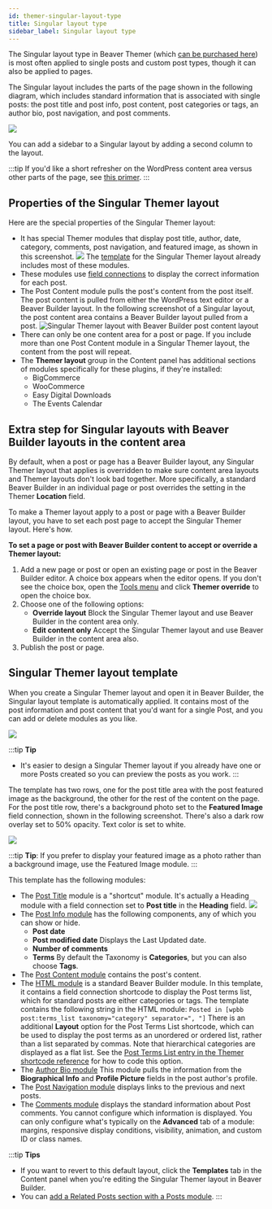```yaml
---
id: themer-singular-layout-type
title: Singular layout type
sidebar_label: Singular layout type
---
```


The Singular layout type in Beaver Themer (which [can be purchased here](https://www.wpbeaverbuilder.com/beaver-themer/)) is most often applied to single posts and custom post types, though it can also be applied to pages.

The Singular layout includes the parts of the page shown in the following diagram, which includes standard information that is associated with single posts: the post title and post info, post content, post categories or tags, an author bio, post navigation, and post comments.

![](/img/themer-singular-layout-type-8934fe9e.png)

You can add a sidebar to a Singular layout by adding a second column to the layout.

:::tip
If you'd like a short refresher on the WordPress content area versus other parts of the page, see [this primer](/beaver-themer/getting-started/primer-on-wordpress-content-and-theme-areas-themer.md).
:::

## Properties of the Singular Themer layout

Here are the special properties of the Singular Themer layout:

- It has special Themer modules that display post title, author, date, category, comments, post navigation, and featured image, as shown in this screenshot.
  ![](/img/themer-singular-layout-type-97aeeacd.png)
  The [template](#singular-themer-layout-template) for the Singular Themer layout already includes most of these modules.
- These modules use [field connections](field-connections/index.md) to display the correct information for each post.
- The Post Content module pulls the post's content from the post itself.
  The post content is pulled from either the WordPress text editor or a Beaver Builder layout. In the following screenshot of a Singular layout, the post content area contains a Beaver Builder layout pulled from a post.
  ![Singular Themer layout with Beaver Builder post content layout](/img/singular-layout-3.jpg)
- There can only be one content area for a post or page. If you include more than one Post Content module in a Singular Themer layout, the content from the post will repeat.
- The **Themer layout** group in the Content panel has additional sections of modules specifically for these plugins, if they're installed:
  - BigCommerce
  - WooCommerce
  - Easy Digital Downloads
  - The Events Calendar

## Extra step for Singular layouts with Beaver Builder layouts in the content area

By default, when a post or page has a Beaver Builder layout, any Singular Themer layout that applies is overridden to make sure content area layouts and Themer layouts don't look bad together. More specifically, a standard Beaver Builder in an individual page or post overrides the setting in the Themer **Location** field.

To make a Themer layout apply to a post or page with a Beaver Builder layout, you have to set each post page to accept the Singular Themer layout. Here's how.

**To set a page or post with Beaver Builder content to accept or override a Themer layout:**

1. Add a new page or post or open an existing page or post in the Beaver Builder editor.
   A choice box appears when the editor opens. If you don't see the choice box, open the [Tools menu](/beaver-builder/user-interface/tools-menu) and click **Themer override** to open the choice box.
2. Choose one of the following options:
   - **Override layout**
     Block the Singular Themer layout and use Beaver Builder in the content area only.
   - **Edit content only**
     Accept the Singular Themer layout and use Beaver Builder in the content area also.
3. Publish the post or page.

## Singular Themer layout template

When you create a Singular Themer layout and open it in Beaver Builder, the Singular layout template is automatically applied. It contains most of the post information and post content that you'd want for a single Post, and you can add or delete modules as you like.

![](/img/themer-singular-layout-type-6db209d1.jpg)

:::tip **Tip**

- It's easier to design a Singular Themer layout if you already have one or more Posts created so you can preview the posts as you work.
  :::

The template has two rows, one for the post title area with the post featured image as the background, the other for the rest of the content on the page. For the post title row, there's a background photo set to the **Featured Image** field connection, shown in the following screenshot. There's also a dark row overlay set to 50% opacity. Text color is set to white.

![](/img/themer-singular-layout-type-9df72af1.png)

:::tip **Tip**:
If you prefer to display your featured image as a photo rather than a background image, use the Featured Image module.
:::

This template has the following modules:

- The [Post Title](/beaver-themer/layout-types-modules/singular-layout-type/themer-singular-layout-post-title-module.md) module is a "shortcut" module.
  It's actually a Heading module with a field connection set to **Post title** in the **Heading** field.
  ![](/img/themer-singular-layout-type-7b3fd62f.png)
- The [Post Info module](/beaver-themer/layout-types-modules/singular-layout-type/themer-singular-layout-post-info-module.md) has the following components, any of which you can show or hide.
  - **Post date**
  - **Post modified date**
    Displays the Last Updated date.
  - **Number of comments**
  - **Terms**
    By default the Taxonomy is **Categories**, but you can also choose **Tags**.
- The [Post Content module](/beaver-themer/layout-types-modules/singular-layout-type/themer-singular-layout-post-content-module.md) contains the post's content.
- The [HTML module](/beaver-builder/layouts/modules/html) is a standard Beaver Builder module. In this template, it contains a field connection shortcode to display the Post terms list, which for standard posts are either categories or tags. The template contains the following string in the HTML module:
  `Posted in [wpbb post:terms_list taxonomy="category" separator=", "]`
  There is an additional **Layout** option for the Post Terms List shortcode, which can be used to display the post terms as an unordered or ordered list, rather than a list separated by commas. Note that hierarchical categories are displayed as a flat list. See the [Post Terms List entry in the Themer shortcode reference](../../field-connections/index.md) for how to code this option.
- The [Author Bio module](/beaver-themer/layout-types-modules/singular-layout-type/themer-singular-layout-author-bio-module.md)
  This module pulls the information from the **Biographical Info** and **Profile Picture** fields in the post author's profile.
- The [Post Navigation module](/beaver-themer/layout-types-modules/singular-layout-type/themer-singular-layout-post-navigation-module.md) displays links to the previous and next posts.
- The [Comments module](/beaver-themer/layout-types-modules/singular-layout-type/themer-singular-layout-comments-module.md) displays the standard information about Post comments.
  You cannot configure which information is displayed. You can only configure what's typically on the **Advanced** tab of a module: margins, responsive display conditions, visibility, animation, and custom ID or class names.

:::tip **Tips**

- If you want to revert to this default layout, click the **Templates** tab in the Content panel when you're editing the Singular Themer layout in Beaver Builder.
- You can [add a Related Posts section with a Posts module](/beaver-themer/layout-types-modules/singular-layout-type/use-the-posts-module-to-create-related-posts.md).
  :::
